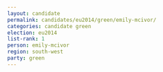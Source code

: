 ```yaml
---
layout: candidate
permalink: candidates/eu2014/green/emily-mcivor/
categories: candidate green
election: eu2014
list-rank: 1
person: emily-mcivor
region: south-west
party: green
---
```

